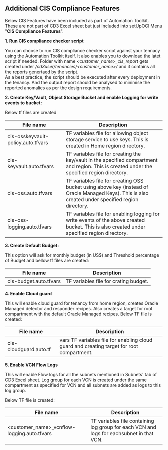
## Additional CIS Compliance Features

Below CIS Features have been included as part of Automation Toolkit. These are not part of CD3 Excel sheet but just included into setUpOCI Menu "**CIS Compliance Features**". 


**1. Run CIS compliance checker script**

You can choose to run CIS compliance checker script against your tennacy using the Automation Toolkit itself. It also enables you to download the latet script if needed. Folder with name _<customer\_name>\_cis\_report_ gets created under _/cd3user/tenancies/<customer\_name>/_ and it contains all the reports genertaed by the script.
<br>As a best practice, the script should be executed after every deployment in the tenancy. And the output report should be analysed to minimise the reported anomalies as per the design requirements.

**2. Create Key/Vault, Object Storage Bucket and enable Logging for write events to bucket:**

Below tf files are created
    
| File name | Description|
|---|---|
|cis-osskeyvault-policy.auto.tfvars |TF variables file for allowing object storage service to use keys. This is created in Home region directory.|
|cis-keyvault.auto.tfvars |TF variables file for creating the key/vault in the specified compartment and region. This is created under the specified region directory.|
|cis-oss.auto.tfvars |TF variables file for creating OSS bucket using above key (instead of Oracle Managed Keys). This is also created under specified region directory.|
|cis-oss-logging.auto.tfvars|TF variables file for enabling logging for write events of the above created bucket. This is also created under specified region directory.|

**3. Create Default Budget:**

This option will ask for monthly budget (in US$) and Threshold percentage of Budget and bellow tf files are created:

| File name | Description|
|---|---|
|cis-budget.auto.tfvars |TF variables file for crating budget.|

**4. Enable Cloud guard**

This will enable cloud guard for tenancy from home region, creates Oracle Managed detector and responder recipes. Also creates a target for root compartment with the default Oracle Managed recipes.
Below TF file is created:

| File name | Description|
|---|---|
|cis-cloudguard.auto.tf |vars TF variables file for enabling cloud guard and creating target for root compartment. |

**5. Enable VCN Flow Logs**

This will enable Flow logs for all the subnets mentioned in Subnets' tab of CD3 Excel sheet. Log group for each VCN is created under the same compartment as specified for VCN and all subnets are added as logs to this log group.

Below TF file is created:

| File name | Description|
|---|---|
|<customer_name>_vcnflow-logging.auto.tfvars |TF variables file containing log group for each VCN and logs for eachsubnet in that VCN.|
